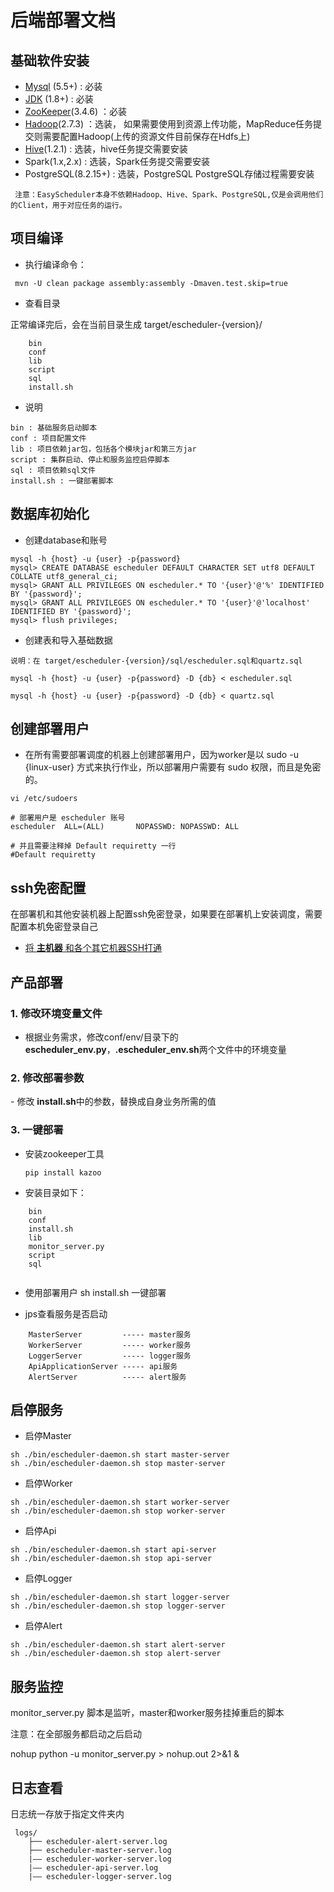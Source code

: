 # 后端部署文档


## 基础软件安装

 * [Mysql](https://blog.csdn.net/u011886447/article/details/79796802) (5.5+) :  必装
 * [JDK](https://www.oracle.com/technetwork/java/javase/downloads/index.html) (1.8+) :  必装
 * [ZooKeeper](https://www.jianshu.com/p/de90172ea680)(3.4.6) ：必装 
 * [Hadoop](https://blog.csdn.net/Evankaka/article/details/51612437)(2.7.3) ：选装， 如果需要使用到资源上传功能，MapReduce任务提交则需要配置Hadoop(上传的资源文件目前保存在Hdfs上)
 * [Hive](https://staroon.pro/2017/12/09/HiveInstall/)(1.2.1) :  选装，hive任务提交需要安装
 * Spark(1.x,2.x) : 选装，Spark任务提交需要安装
 * PostgreSQL(8.2.15+) : 选装，PostgreSQL PostgreSQL存储过程需要安装
 
```
 注意：EasyScheduler本身不依赖Hadoop、Hive、Spark、PostgreSQL,仅是会调用他们的Client，用于对应任务的运行。
```

## 项目编译

* 执行编译命令：

```
 mvn -U clean package assembly:assembly -Dmaven.test.skip=true
```

* 查看目录

正常编译完后，会在当前目录生成 target/escheduler-{version}/

```
    bin
    conf
    lib
    script
    sql
    install.sh
```

- 说明

```
bin : 基础服务启动脚本
conf : 项目配置文件
lib : 项目依赖jar包，包括各个模块jar和第三方jar
script : 集群启动、停止和服务监控启停脚本
sql : 项目依赖sql文件
install.sh : 一键部署脚本
```

  

## 数据库初始化

* 创建database和账号

``` 
mysql -h {host} -u {user} -p{password}
mysql> CREATE DATABASE escheduler DEFAULT CHARACTER SET utf8 DEFAULT COLLATE utf8_general_ci;
mysql> GRANT ALL PRIVILEGES ON escheduler.* TO '{user}'@'%' IDENTIFIED BY '{password}';
mysql> GRANT ALL PRIVILEGES ON escheduler.* TO '{user}'@'localhost' IDENTIFIED BY '{password}';
mysql> flush privileges;
```

* 创建表和导入基础数据

```
说明：在 target/escheduler-{version}/sql/escheduler.sql和quartz.sql

mysql -h {host} -u {user} -p{password} -D {db} < escheduler.sql

mysql -h {host} -u {user} -p{password} -D {db} < quartz.sql
```


## 创建部署用户

- 在所有需要部署调度的机器上创建部署用户，因为worker是以 sudo -u {linux-user} 方式来执行作业，所以部署用户需要有 sudo 权限，而且是免密的。

```部署账号
vi /etc/sudoers

# 部署用户是 escheduler 账号
escheduler  ALL=(ALL)       NOPASSWD: NOPASSWD: ALL

# 并且需要注释掉 Default requiretty 一行
#Default requiretty
```

## ssh免密配置
 在部署机和其他安装机器上配置ssh免密登录，如果要在部署机上安装调度，需要配置本机免密登录自己
 
- [将 **主机器** 和各个其它机器SSH打通](http://geek.analysys.cn/topic/113)

## 产品部署

### 1. 修改环境变量文件

- 根据业务需求，修改conf/env/目录下的**escheduler_env.py**，**.escheduler_env.sh**两个文件中的环境变量

### 2. 修改部署参数

​- 修改 **install.sh**中的参数，替换成自身业务所需的值

### 3. 一键部署

- 安装zookeeper工具 

   `pip install kazoo`

- 安装目录如下：

```
    bin
    conf
    install.sh
    lib
    monitor_server.py
    script
    sql
    
```

- 使用部署用户 sh install.sh 一键部署

- jps查看服务是否启动

```aidl
    MasterServer         ----- master服务
    WorkerServer         ----- worker服务
    LoggerServer         ----- logger服务
    ApiApplicationServer ----- api服务
    AlertServer          ----- alert服务
```
    
    
## 启停服务

* 启停Master

```启动master
sh ./bin/escheduler-daemon.sh start master-server
sh ./bin/escheduler-daemon.sh stop master-server
```

* 启停Worker

```
sh ./bin/escheduler-daemon.sh start worker-server
sh ./bin/escheduler-daemon.sh stop worker-server
```

* 启停Api

```
sh ./bin/escheduler-daemon.sh start api-server
sh ./bin/escheduler-daemon.sh stop api-server
```
* 启停Logger

```
sh ./bin/escheduler-daemon.sh start logger-server
sh ./bin/escheduler-daemon.sh stop logger-server
```
* 启停Alert

```
sh ./bin/escheduler-daemon.sh start alert-server
sh ./bin/escheduler-daemon.sh stop alert-server
```
    
## 服务监控

monitor_server.py 脚本是监听，master和worker服务挂掉重启的脚本

注意：在全部服务都启动之后启动

nohup python -u monitor_server.py > nohup.out 2>&1 &

## 日志查看
日志统一存放于指定文件夹内

```日志路径
 logs/
    ├── escheduler-alert-server.log
    ├── escheduler-master-server.log
    |—— escheduler-worker-server.log
    |—— escheduler-api-server.log
    |—— escheduler-logger-server.log
```